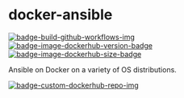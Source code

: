 # docker-ansible

[![badge-build-github-workflows-img][]][badge-build-github-workflows-src] [![badge-image-dockerhub-version-badge][]][badge-image-dockerhub-tags-src] [![badge-image-dockerhub-size-badge][]][badge-image-dockerhub-tags-src]

[badge-build-github-workflows-img]: https://github.com/joeltimothyoh/docker-ansible/actions/workflows/build.yml/badge.svg
[badge-build-github-workflows-src]: https://github.com/joeltimothyoh/docker-ansible/actions/workflows/build.yml
[badge-image-dockerhub-src]: https://hub.docker.com/r/joeltimothyoh/ansible
[badge-image-dockerhub-tags-src]: https://hub.docker.com/r/joeltimothyoh/ansible/tags
[badge-image-dockerhub-version-badge]: https://img.shields.io/docker/v/joeltimothyoh/ansible/latest?label=v<tag>&style=flat-square
[badge-image-dockerhub-size-badge]: https://img.shields.io/docker/image-size/joeltimothyoh/ansible/latest?style=flat-square
[badge-custom-dockerhub-repo-img]: https://img.shields.io/badge/docker%20hub-joeltimothyoh/ansible-blue.svg?logo=docker&logoColor=2596EC&color=C20000&label=&labelColor=&style=popout-square

Ansible on Docker on a variety of OS distributions.

[![badge-custom-dockerhub-repo-img][]][badge-image-dockerhub-src]
